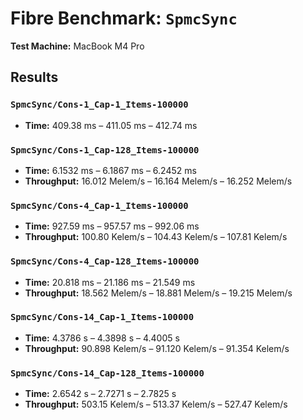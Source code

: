 # Fibre Benchmark: `SpmcSync`
**Test Machine:** MacBook M4 Pro

## Results

### `SpmcSync/Cons-1_Cap-1_Items-100000`
- **Time:** 409.38 ms – 411.05 ms – 412.74 ms

### `SpmcSync/Cons-1_Cap-128_Items-100000`
- **Time:** 6.1532 ms – 6.1867 ms – 6.2452 ms  
- **Throughput:** 16.012 Melem/s – 16.164 Melem/s – 16.252 Melem/s

### `SpmcSync/Cons-4_Cap-1_Items-100000`
- **Time:** 927.59 ms – 957.57 ms – 992.06 ms  
- **Throughput:** 100.80 Kelem/s – 104.43 Kelem/s – 107.81 Kelem/s

### `SpmcSync/Cons-4_Cap-128_Items-100000`
- **Time:** 20.818 ms – 21.186 ms – 21.549 ms  
- **Throughput:** 18.562 Melem/s – 18.881 Melem/s – 19.215 Melem/s

### `SpmcSync/Cons-14_Cap-1_Items-100000`
- **Time:** 4.3786 s – 4.3898 s – 4.4005 s  
- **Throughput:** 90.898 Kelem/s – 91.120 Kelem/s – 91.354 Kelem/s

### `SpmcSync/Cons-14_Cap-128_Items-100000`
- **Time:** 2.6542 s – 2.7271 s – 2.7825 s  
- **Throughput:** 503.15 Kelem/s – 513.37 Kelem/s – 527.47 Kelem/s
